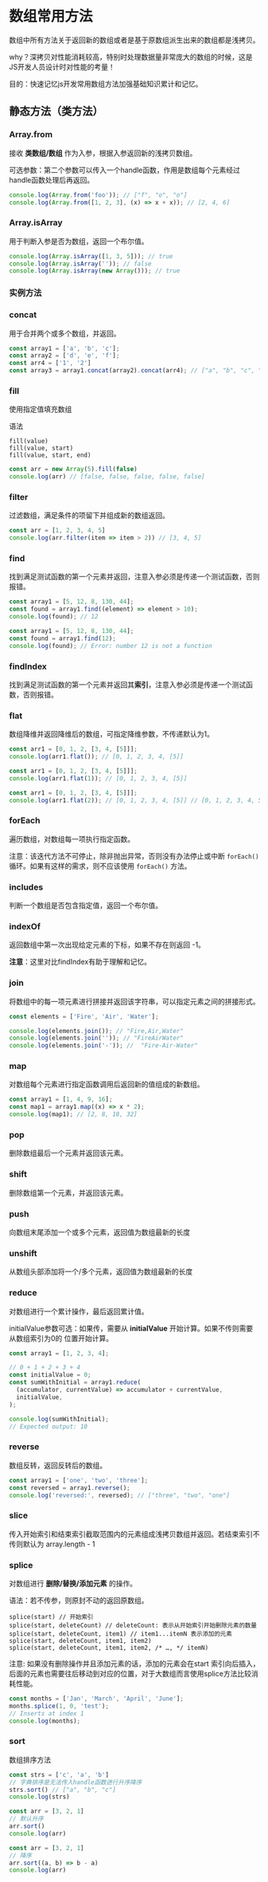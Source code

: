 # 数组常用方法


数组中所有方法关于返回新的数组或者是基于原数组派生出来的数组都是浅拷贝。

why？深拷贝对性能消耗较高，特别时处理数据量非常庞大的数组的时候，这是JS开发人员设计时对性能的考量！

目的：快速记忆js开发常用数组方法加强基础知识累计和记忆。
## 静态方法（类方法）

### Array.from

接收 **类数组/数组** 作为入参，根据入参返回新的浅拷贝数组。

可选参数：第二个参数可以传入一个handle函数，作用是数组每个元素经过handle函数处理后再返回。

```js
console.log(Array.from('foo')); // ["f", "o", "o"]
console.log(Array.from([1, 2, 3], (x) => x + x)); // [2, 4, 6]
```



### Array.isArray

用于判断入参是否为数组，返回一个布尔值。

```js
console.log(Array.isArray([1, 3, 5])); // true
console.log(Array.isArray('')); // false
console.log(Array.isArray(new Array())); // true
```



### 实例方法

### concat

用于合并两个或多个数组，并返回。

```js
const array1 = ['a', 'b', 'c'];
const array2 = ['d', 'e', 'f'];
const arr4 = ['1', '2']
const array3 = array1.concat(array2).concat(arr4); // ["a", "b", "c", "d", "e", "f", "1", "2"]
```

### fill

使用指定值填充数组

语法

```
fill(value)
fill(value, start)
fill(value, start, end)
```

```js
const arr = new Array(5).fill(false)
console.log(arr) // [false, false, false, false, false]
```

### filter

过滤数组，满足条件的项留下并组成新的数组返回。

```js
const arr = [1, 2, 3, 4, 5]
console.log(arr.filter(item => item > 2)) // [3, 4, 5]
```

### find

找到满足测试函数的第一个元素并返回，注意入参必须是传递一个测试函数，否则报错。

```js
const array1 = [5, 12, 8, 130, 44];
const found = array1.find((element) => element > 10);
console.log(found); // 12

const array1 = [5, 12, 8, 130, 44];
const found = array1.find(12);
console.log(found); // Error: number 12 is not a function
```



### findIndex

找到满足测试函数的第一个元素并返回其**索引**，注意入参必须是传递一个测试函数，否则报错。

### flat

数组降维并返回降维后的数组，可指定降维参数，不传递默认为1。

```js
const arr1 = [0, 1, 2, [3, 4, [5]]];
console.log(arr1.flat()); // [0, 1, 2, 3, 4, [5]]

const arr1 = [0, 1, 2, [3, 4, [5]]];
console.log(arr1.flat(1)); // [0, 1, 2, 3, 4, [5]]

const arr1 = [0, 1, 2, [3, 4, [5]]];
console.log(arr1.flat(2)); // [0, 1, 2, 3, 4, [5]] // [0, 1, 2, 3, 4, 5]
```

### forEach

遍历数组，对数组每一项执行指定函数。

注意：该迭代方法不可停止，除非抛出异常，否则没有办法停止或中断 `forEach()` 循环。如果有这样的需求，则不应该使用 `forEach()` 方法。

### includes

判断一个数组是否包含指定值，返回一个布尔值。

### indexOf

返回数组中第一次出现给定元素的下标，如果不存在则返回 -1。

**注意**：这里对比findIndex有助于理解和记忆。

### join

将数组中的每一项元素进行拼接并返回该字符串，可以指定元素之间的拼接形式。

```js
const elements = ['Fire', 'Air', 'Water'];

console.log(elements.join()); // "Fire,Air,Water"
console.log(elements.join('')); // "FireAirWater"
console.log(elements.join('-')); //  "Fire-Air-Water"
```

### map

对数组每个元素进行指定函数调用后返回新的值组成的新数组。

```js
const array1 = [1, 4, 9, 16];
const map1 = array1.map((x) => x * 2);
console.log(map1); // [2, 8, 18, 32]
```



### pop

删除数组最后一个元素并返回该元素。

### shift

删除数组第一个元素，并返回该元素。

### push

向数组末尾添加一个或多个元素，返回值为数组最新的长度

### unshift

从数组头部添加将一个/多个元素，返回值为数组最新的长度

### reduce

对数组进行一个累计操作，最后返回累计值。

initialValue参数可选：如果传，需要从 **initialValue** 开始计算。如果不传则需要从数组索引为0的 位置开始计算。

```js
const array1 = [1, 2, 3, 4];

// 0 + 1 + 2 + 3 + 4
const initialValue = 0;
const sumWithInitial = array1.reduce(
  (accumulator, currentValue) => accumulator + currentValue,
  initialValue,
);

console.log(sumWithInitial);
// Expected output: 10
```



### reverse

数组反转，返回反转后的数组。

```js
const array1 = ['one', 'two', 'three'];
const reversed = array1.reverse();
console.log('reversed:', reversed); // ["three", "two", "one"]
```





### slice

传入开始索引和结束索引截取范围内的元素组成浅拷贝数组并返回。若结束索引不传则默认为 array.length - 1

### splice

对数组进行 **删除/替换/添加元素** 的操作。

语法：若不传参，则原封不动的返回原数组。

```
splice(start) // 开始索引
splice(start, deleteCount) // deleteCount: 表示从开始索引开始删除元素的数量
splice(start, deleteCount, item1) // item1...itemN 表示添加的元素
splice(start, deleteCount, item1, item2)
splice(start, deleteCount, item1, item2, /* …, */ itemN)
```

注意: 如果没有删除操作并且添加元素的话，添加的元素会在start 索引向后插入，后面的元素也需要往后移动到对应的位置，对于大数组而言使用splice方法比较消耗性能。

```js
const months = ['Jan', 'March', 'April', 'June'];
months.splice(1, 0, 'test');
// Inserts at index 1
console.log(months);
```



### sort

数组排序方法

```js
const strs = ['c', 'a', 'b']
// 字典排序是无法传入handle函数进行升序降序
strs.sort() // ["a", "b", "c"]
console.log(strs)

const arr = [3, 2, 1]
// 默认升序
arr.sort()
console.log(arr)

const arr = [3, 2, 1]
// 降序
arr.sort((a, b) => b - a)
console.log(arr)
```